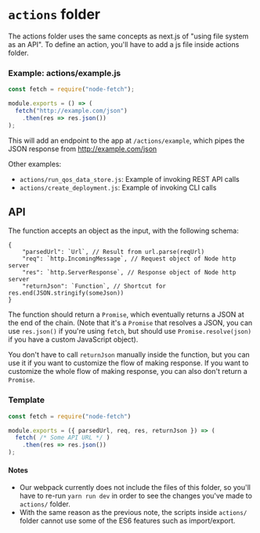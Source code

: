 # `actions` folder

The actions folder uses the same concepts as next.js of "using file system as an API". To define an action, you'll have to add a js file inside actions folder.

### Example: actions/example.js

```javascript
const fetch = require("node-fetch");

module.exports = () => (
  fetch("http://example.com/json")
    .then(res => res.json())
);
```

This will add an endpoint to the app at `/actions/example`, which pipes the JSON response from http://example.com/json

Other examples:
- `actions/run_qos_data_store.js`: Example of invoking REST API calls
- `actions/create_deployment.js`: Example of invoking CLI calls


## API

The function accepts an object as the input, with the following schema:

```
{
    "parsedUrl": `Url`, // Result from url.parse(reqUrl)
    "req": `http.IncomingMessage`, // Request object of Node http server
    "res": `http.ServerResponse`, // Response object of Node http server
    "returnJson": `Function`, // Shortcut for res.end(JSON.stringify(someJson))
}
```

The function should return a `Promise`, which eventually returns a JSON at the end of the chain. (Note that it's a `Promise` that resolves a JSON, you can use `res.json()` if you're using `fetch`, but should use `Promise.resolve(json)` if you have a custom JavaScript object).

You don't have to call `returnJson` manually inside the function, but you can use it if you want to customize the flow of making response. If you want to customize the whole flow of making response, you can also don't return a `Promise`.

### Template

```javascript
const fetch = require("node-fetch")

module.exports = ({ parsedUrl, req, res, returnJson }) => (
  fetch( /* Some API URL */ )
    .then(res => res.json())
);
```


#### Notes

- Our webpack currently does not include the files of this folder, so you'll have to re-run `yarn run dev` in order to see the changes you've made to `actions/` folder.
- With the same reason as the previous note, the scripts inside `actions/` folder cannot use some of the ES6 features such as import/export.

